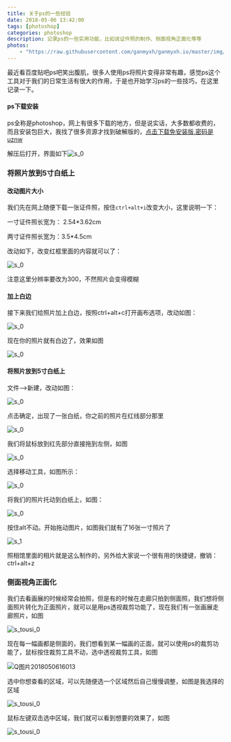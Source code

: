 ```yaml
---
title: 关于ps的一些经验
date: 2018-05-06 13:42:00 
tags: [photoshop] 
categories: photoshop
description: 记录ps的一些实用功能，比如说证件照的制作、侧面视角正面化等等
photos: 
    - "https://raw.githubusercontent.com/ganmyxh/ganmyxh.io/master/img/ps_start.jpg"
---
```


最近看百度贴吧ps吧笑出腹肌，很多人使用ps将照片变得非常有趣，感觉ps这个工具对于我们的日常生活有很大的作用，于是也开始学习ps的一些技巧，在这里记录一下。

#### ps下载安装

ps全称是photoshop，网上有很多下载的地方，但是说实话，大多数都收费的，而且安装包巨大，我找了很多资源才找到破解版的，[点击下载免安装版,密码是uznw](https://pan.baidu.com/s/1iaJoGjzEFHVr05wYOfOiiQ)

解压后打开，界面如下![s_0](https://raw.githubusercontent.com/ganmyxh/ganmyxh.io/master/img/ps_01.png)

### 将照片放到5寸白纸上

#### 改动图片大小

我们先在网上随便下载一张证件照，按住`ctrl+alt+i`改变大小，这里说明一下：

一寸证件照长宽为： 2.54\*3.62cm

两寸证件照长宽为：3.5\*4.5cm

改动如下，改变红框里面的内容就可以了：

![s_0](https://raw.githubusercontent.com/ganmyxh/ganmyxh.io/master/img/ps_02.png)

注意这里分辨率要改为300，不然照片会变得模糊

#### 加上白边

接下来我们给照片加上白边，按照ctrl+alt+c打开画布选项，改动如图：

![s_0](https://raw.githubusercontent.com/ganmyxh/ganmyxh.io/master/img/ps_03.png)

现在你的照片就有白边了，效果如图

![s_0](https://raw.githubusercontent.com/ganmyxh/ganmyxh.io/master/img/ps_04.png)

#### 将照片放到5寸白纸上

文件-->新建，改动如图：

![s_0](https://raw.githubusercontent.com/ganmyxh/ganmyxh.io/master/img/ps_05.png)

点击确定，出现了一张白纸，你之前的照片在红线部分那里

![s_0](https://raw.githubusercontent.com/ganmyxh/ganmyxh.io/master/img/ps_06.png)

我们将鼠标放到红先部分直接拖到左侧，如图

![s_0](https://raw.githubusercontent.com/ganmyxh/ganmyxh.io/master/img/ps_07.png)

选择移动工具，如图所示：

![s_0](https://raw.githubusercontent.com/ganmyxh/ganmyxh.io/master/img/ps_08.png)

将我们的照片托动到白纸上，如图：

![s_0](https://raw.githubusercontent.com/ganmyxh/ganmyxh.io/master/img/ps_09.png)

按住alt不动。开始拖动图片，如图我们就有了16张一寸照片了

![s_1](https://raw.githubusercontent.com/ganmyxh/ganmyxh.io/master/img/ps_10.png)

照相馆里面的相片就是这么制作的，另外给大家说一个很有用的快捷键，撤销：ctrl+alt+z

### 侧面视角正面化

我们去看画展的时候经常会拍照，但是有的时候在走廊只拍到侧面照，我们想将侧面照片转化为正面照片，就可以是用ps透视裁剪功能了，现在我们有一张画展走廊照片，如图

![s_tousi_0](https://raw.githubusercontent.com/ganmyxh/ganmyxh.io/master/img/ps_tousi_01.jpg)

现在每一幅画都是侧面的，我们想看到某一幅画的正面，就可以使用ps的裁剪功能了，鼠标按住裁剪工具不动，选中透视裁剪工具，如图

![Q图片2018050616013](https://raw.githubusercontent.com/ganmyxh/ganmyxh.io/master/img/ps_tousi_02.png)

选中你想查看的区域，可以先随便选一个区域然后自己慢慢调整，如图是我选择的区域

![s_tousi_0](https://raw.githubusercontent.com/ganmyxh/ganmyxh.io/master/img/ps_tousi_03.png)

鼠标左键双击选中区域，我们就可以看到想要的效果了，如图

![s_tousi_0](https://raw.githubusercontent.com/ganmyxh/ganmyxh.io/master/img/ps_tousi_04.png)

